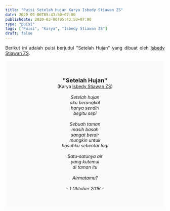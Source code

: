 ```yaml
---
title: "Puisi Setelah Hujan Karya Isbedy Stiawan ZS"
date: 2020-03-06T05:43:50+07:00
publishdate: 2020-03-06T05:43:50+07:00
type: "puisi"
tags: ["Puisi", "Karya", "Isbedy Stiawan ZS"]
draft: false
---
```


<div dir="ltr" style="text-align: left;" trbidi="on"><div style="text-align: justify;">Berikut ini adalah puisi berjudul "Setelah Hujan" yang dibuat oleh <a href="https://id.wikipedia.org/wiki/Isbedy_Stiawan_ZS" target="_blank">Isbedy Stiawan ZS</a>. </div><br /><div style="background: #FAFAFA; font-size: 14px; height: auto; margin: 0 auto; padding: 50px; text-align: center; width: auto;"><span style="font-size: 18px;"><b>"Setelah Hujan"</b></span><br />(Karya <a href="https://www.sekata.web.id/tags/isbedy-stiawan-zs" target="_blank">Isbedy Stiawan ZS</a>) <br /><br /><i>Setelah hujan<br />
aku berangkat<br />
hanya sendiri<br />
begitu sepi<br />
<br />
Sebuah taman<br />
masih basah<br />
sangat berair<br />
mungkin untuk<br />
basuhku sebentar lagi<br />
<br />
Satu-satunya air<br />
yang kutemui <br />
di taman itu<br />
<br />
Airmatamu?<br />
<br />
- 1 Oktober 2016 -</i></div></div>
